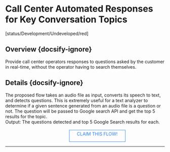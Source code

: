 <!--TODO: Replace all references to "VDA", "Developer Application", and "Developer App" with "Veritone Developer"-->
<style>
    #claim-this-flow-btn {
        display: block;
        color: #2F80ED;
        border: 1px solid #2F80ED;
        width: 170px;
        height: 30px;
        text-align: center;
        padding: 3px;
        position: relative;
        text-decoration: none;
        left: 40%;
    }
</style>
# Call Center Automated Responses for Key Conversation Topics
[status/Development/Undeveloped/red]


## Overview {docsify-ignore}
Provide call center operators responses to questions asked by the customer in real-time, without the operator having to search themselves.

## Details {docsify-ignore}
The proposed flow takes an audio file as input, converts its speech to text, and detects questions. This is extremely useful for a text analyzer to determine if a given sentence generated from an audio file is a question or not. The question will be passed to Google search API and get the top 5 results for the topic.
</br>
Output: The questions detected and top 5 Google Search results for each.
</br>
</br>
<a target="_blank" href="https://forms.gle/tkVjfrtyBDrXyoji7" id="claim-this-flow-btn">CLAIM THIS FLOW!</a>
<hr>